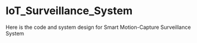 # IoT_Surveillance_System
Here is the code and system design for Smart Motion-Capture Surveillance System
